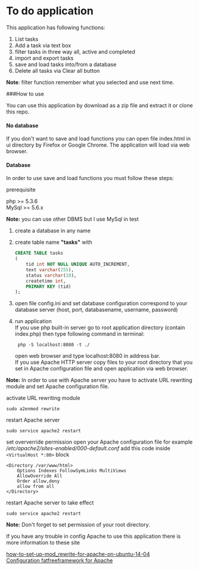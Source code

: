 To do application
=================

This application has following functions:

1. List tasks
2. Add a task via text box
3. filter tasks in three way all, active and completed
4. import and export tasks
5. save and load tasks into/from a database
6. Delete all tasks via Clear all button

**Note**: filter function remember what you selected and use next time.

###How to use

You can use this application by download as a zip file and extract it or clone this repo. 

#### No database
If you don't want to save and load functions you can open file index.html in ui directory by Firefox or Google Chrome. The application will load via web browser.


#### Database
In order to use save and load functions you must follow these steps:

prerequisite

php >= 5.3.6  
MySql >= 5.6.x 

**Note:** you can use other DBMS but I use MySql in test

1. create a database in any name
2. create table name **"tasks"** with
    ```sql
    CREATE TABLE tasks
    (
        tid int NOT NULL UNIQUE AUTO_INCREMENT,
        text varchar(255),
        status varchar(10),
        createtime int,
        PRIMARY KEY (tid)
    );
    ```

3. open file config.ini and set database configuration correspond to your database server (host, port, databasename, username, password)
4. run application  
If you use php built-in server go to root application directory (contain index.php) then type following command in terminal:

        php -S localhost:8080 -t ./

    open web browser and type localhost:8080 in address bar.  
If you use Apache HTTP server copy files to your root directory that you set in Apache configuration file and open application via web browser.

**Note:** In order to use with Apache server you have to activate URL rewriting module and set Apache configuration file.

activate URL rewriting module

    sudo a2enmod rewrite

restart Apache server

    sudo service apache2 restart

set oververride permission open your Apache configuration file for example 
*/etc/apache2/sites-enabled/000-default.conf* add this code inside ```<VirtualHost *:80>``` block

    <Directory /var/www/html>
        Options Indexes FollowSymLinks MultiViews
        AllowOverride All
        Order allow,deny
        allow from all
    </Directory>

restart Apache server to take effect
 
    sudo service apache2 restart

**Note:** Don't forget to set permission of your root directory.

If you have any trouble in config Apache to use this application there is more information to these site

[how-to-set-up-mod_rewrite-for-apache-on-ubuntu-14-04](https://www.digitalocean.com/community/tutorials/how-to-set-up-mod_rewrite-for-apache-on-ubuntu-14-04)  
[Configuration fatfreeframework for Apache](http://fatfreeframework.com/routing-engine#sample-apache-configuration)

